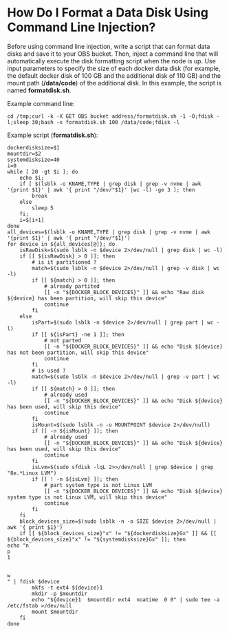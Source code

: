 # How Do I Format a Data Disk Using Command Line Injection?<a name="cce_01_0204"></a>

Before using command line injection, write a script that can format data disks and save it to your OBS bucket. Then, inject a command line that will automatically execute the disk formatting script when the node is up. Use input parameters to specify the size of each docker data disk \(for example, the default docker disk of 100 GB and the additional disk of 110 GB\) and the mount path \(**/data/code**\) of the additional disk. In this example, the script is named  **formatdisk.sh**.

Example command line:

```
cd /tmp;curl -k -X GET OBS bucket address/formatdisk.sh -1 -O;fdisk -l;sleep 30;bash -x formatdisk.sh 100 /data/code;fdisk -l
```

Example script \(**formatdisk.sh**\):

```
dockerdisksize=$1
mountdir=$2
systemdisksize=40
i=0
while [ 20 -gt $i ]; do 
    echo $i; 
    if [ $(lsblk -o KNAME,TYPE | grep disk | grep -v nvme | awk '{print $1}' | awk '{ print "/dev/"$1}' |wc -l) -ge 3 ]; then 
        break 
    else 
        sleep 5 
    fi; 
    i=$[i+1] 
done 
all_devices=$(lsblk -o KNAME,TYPE | grep disk | grep -v nvme | awk '{print $1}' | awk '{ print "/dev/"$1}')
for device in ${all_devices[@]}; do
    isRawDisk=$(sudo lsblk -n $device 2>/dev/null | grep disk | wc -l)
    if [[ ${isRawDisk} > 0 ]]; then
        # is it partitioned ?
        match=$(sudo lsblk -n $device 2>/dev/null | grep -v disk | wc -l)
        if [[ ${match} > 0 ]]; then
            # already partited
            [[ -n "${DOCKER_BLOCK_DEVICES}" ]] && echo "Raw disk ${device} has been partition, will skip this device"
            continue
        fi
    else
        isPart=$(sudo lsblk -n $device 2>/dev/null | grep part | wc -l)
        if [[ ${isPart} -ne 1 ]]; then
            # not parted
            [[ -n "${DOCKER_BLOCK_DEVICES}" ]] && echo "Disk ${device} has not been partition, will skip this device"
            continue
        fi
        # is used ?
        match=$(sudo lsblk -n $device 2>/dev/null | grep -v part | wc -l)
        if [[ ${match} > 0 ]]; then
            # already used
            [[ -n "${DOCKER_BLOCK_DEVICES}" ]] && echo "Disk ${device} has been used, will skip this device"
            continue
        fi
        isMount=$(sudo lsblk -n -o MOUNTPOINT $device 2>/dev/null)
        if [[ -n ${isMount} ]]; then
            # already used
            [[ -n "${DOCKER_BLOCK_DEVICES}" ]] && echo "Disk ${device} has been used, will skip this device"
            continue
        fi
        isLvm=$(sudo sfdisk -lqL 2>>/dev/null | grep $device | grep "8e.*Linux LVM")
        if [[ ! -n ${isLvm} ]]; then
            # part system type is not Linux LVM
            [[ -n "${DOCKER_BLOCK_DEVICES}" ]] && echo "Disk ${device} system type is not Linux LVM, will skip this device"
            continue
        fi
    fi
    block_devices_size=$(sudo lsblk -n -o SIZE $device 2>/dev/null | awk '{ print $1}')
    if [[ ${block_devices_size}"x" != "${dockerdisksize}Gx" ]] && [[ ${block_devices_size}"x" != "${systemdisksize}Gx" ]]; then
echo "n
p
1


w
" | fdisk $device
        mkfs -t ext4 ${device}1
        mkdir -p $mountdir
        echo "${device}1  $mountdir ext4  noatime  0 0" | sudo tee -a /etc/fstab >/dev/null
        mount $mountdir
    fi
done
```

